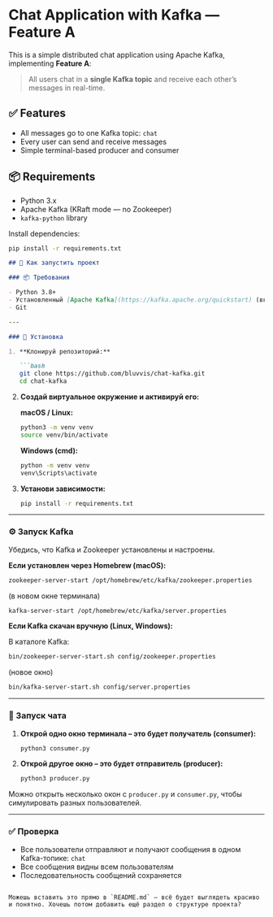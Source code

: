  # Chat Application with Kafka — Feature A
 
 This is a simple distributed chat application using Apache Kafka, implementing **Feature A**:
 > All users chat in a **single Kafka topic** and receive each other’s messages in real-time.
 
 ## ✅ Features
 
 - All messages go to one Kafka topic: `chat`
 - Every user can send and receive messages
 - Simple terminal-based producer and consumer
 
 ## 📦 Requirements
 
 - Python 3.x
 - Apache Kafka (KRaft mode — no Zookeeper)
 - `kafka-python` library
 
 Install dependencies:
 ```bash
 pip install -r requirements.txt
```


```markdown
## 🚀 Как запустить проект

### 📦 Требования

- Python 3.8+
- Установленный [Apache Kafka](https://kafka.apache.org/quickstart) (включая Zookeeper, если используется классическая установка)
- Git

---

### 🔧 Установка

1. **Клонируй репозиторий:**

   ```bash
   git clone https://github.com/bluvvis/chat-kafka.git
   cd chat-kafka
   ```

2. **Создай виртуальное окружение и активируй его:**

   **macOS / Linux:**

   ```bash
   python3 -m venv venv
   source venv/bin/activate
   ```

   **Windows (cmd):**

   ```bash
   python -m venv venv
   venv\Scripts\activate
   ```

3. **Установи зависимости:**

   ```bash
   pip install -r requirements.txt
   ```

---

### ⚙️ Запуск Kafka

Убедись, что Kafka и Zookeeper установлены и настроены.

**Если установлен через Homebrew (macOS):**

```bash
zookeeper-server-start /opt/homebrew/etc/kafka/zookeeper.properties
```

(в новом окне терминала)

```bash
kafka-server-start /opt/homebrew/etc/kafka/server.properties
```

**Если Kafka скачан вручную (Linux, Windows):**

В каталоге Kafka:

```bash
bin/zookeeper-server-start.sh config/zookeeper.properties
```

(новое окно)

```bash
bin/kafka-server-start.sh config/server.properties
```

---

### 💬 Запуск чата

1. **Открой одно окно терминала – это будет получатель (consumer):**

   ```bash
   python3 consumer.py
   ```

2. **Открой другое окно – это будет отправитель (producer):**

   ```bash
   python3 producer.py
   ```

Можно открыть несколько окон с `producer.py` и `consumer.py`, чтобы симулировать разных пользователей.

---

### ✅ Проверка

- Все пользователи отправляют и получают сообщения в одном Kafka-топике: `chat`
- Все сообщения видны всем пользователям
- Последовательность сообщений сохраняется
```

Можешь вставить это прямо в `README.md` — всё будет выглядеть красиво и понятно. Хочешь потом добавить ещё раздел о структуре проекта?
